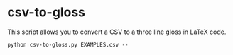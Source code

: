 # csv-to-gloss

This script allows you to convert a CSV to a three line gloss in LaTeX code.

```
python csv-to-gloss.py EXAMPLES.csv --
```